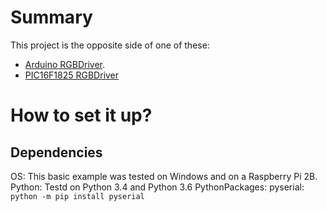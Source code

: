 # Summary #

This project is the opposite side of one of these:
* [Arduino RGBDriver](https://bitbucket.org/rgb_leds/ardunio-rgbdriver).
* [PIC16F1825 RGBDriver](https://bitbucket.org/rgb_leds/pic16f1825-rgbdriver)

# How to set it up?
## Dependencies ##
OS: This basic example was tested on Windows and on a Raspberry Pi 2B. 
Python: Testd on Python 3.4 and Python 3.6
PythonPackages: pyserial: `python -m pip install pyserial`


